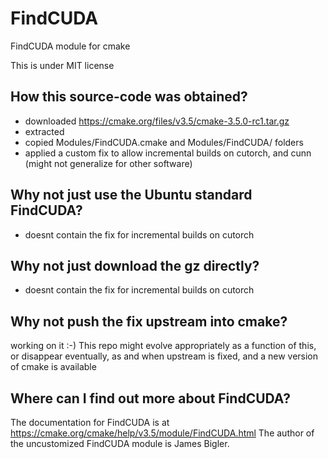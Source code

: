 # FindCUDA
FindCUDA module for cmake

This is under MIT license

## How this source-code was obtained?

- downloaded https://cmake.org/files/v3.5/cmake-3.5.0-rc1.tar.gz
- extracted
- copied Modules/FindCUDA.cmake and Modules/FindCUDA/ folders
- applied a custom fix to allow incremental builds on cutorch, and cunn (might not generalize for other
software)

## Why not just use the Ubuntu standard FindCUDA?

- doesnt contain the fix for incremental builds on cutorch

## Why not just download the gz directly?

- doesnt contain the fix for incremental builds on cutorch

## Why not push the fix upstream into cmake?

working on it :-)  This repo might evolve appropriately as a function of this, or disappear eventually, as
and when upstream is fixed, and a new version of cmake is available

## Where can I find out more about FindCUDA?

The documentation for FindCUDA is at https://cmake.org/cmake/help/v3.5/module/FindCUDA.html  The author
of the uncustomized FindCUDA module is James Bigler.

